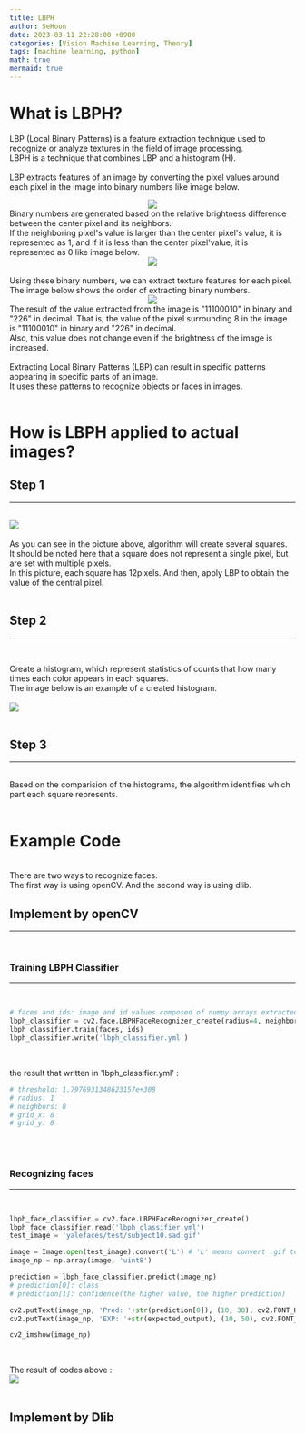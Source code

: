 ```yaml
---
title: LBPH
author: SeHoon
date: 2023-03-11 22:28:00 +0900
categories: [Vision Machine Learning, Theory]
tags: [machine learning, python]
math: true
mermaid: true
---
```


# What is LBPH?
LBP (Local Binary Patterns) is a feature extraction technique used to recognize or analyze textures in the field of image processing. <br>
LBPH is a technique that combines LBP and a histogram (H).<br><br>
LBP extracts features of an image by converting the pixel values around each pixel in the image into binary numbers like image below.<br>
<center>
<img src="https://user-images.githubusercontent.com/28240052/224699726-5ff044c2-a8e6-4ccc-93f2-06338b3574c7.png"><br>
</center>
Binary numbers are generated based on the relative brightness difference between the center pixel and its neighbors.<br>
If the neighboring pixel's value is larger than the center pixel's value, it is represented as 1, and if it is less than the center pixel'value, it is represented as 0 like image below.<br>
<center>
<img src="https://user-images.githubusercontent.com/28240052/224700196-71f56fd3-a67a-4457-b943-f16b545b1f6e.png">
</center>
<br>
Using these binary numbers, we can extract texture features for each pixel.<br>
The image below shows the order of extracting binary numbers.
<center>
<img src="https://user-images.githubusercontent.com/28240052/224703312-78acf600-d5c5-41ed-a588-233f3a195c54.png">
</center>
The result of the value extracted from the image is "11100010" in binary and "226" in decimal. That is, the value of the pixel surrounding 8 in the image is "11100010" in binary and "226" in decimal.<br>
Also, this value does not change even if the brightness of the image is increased.<br>
<br>
Extracting Local Binary Patterns (LBP) can result in specific patterns appearing in specific parts of an image. <br>
It uses these patterns to recognize objects or faces in images.<br>
<br>

# How is LBPH applied to actual images?


## Step 1
---
<br>
<img src="https://user-images.githubusercontent.com/28240052/225900490-974f53c4-20b8-46b1-a6ff-156424ca9856.png"><br><br>
As you can see in the picture above, algorithm will create several squares.<br>
It should be noted here that a square does not represent a single pixel, but are set with multiple pixels.<br>
In this picture, each square has 12pixels. And then, apply LBP to obtain the value of the central pixel.<br><br>

## Step 2
---
<br>

Create a histogram, which represent statistics of counts that how many times each color appears in each squares.<br>
The image below is an example of a created histogram.<br>
<br>
<img src="https://user-images.githubusercontent.com/28240052/225904718-8fc18f23-5bc3-4d49-a435-aa84d5a9da0f.png">
<br><br>

## Step 3
---
<br>
Based on the comparision of the histograms, the algorithm identifies which part each square represents.<br><br>

# Example Code
<br>
There are two ways to recognize faces.<br>
The first way is using openCV. And the second way is using dlib.

## Implement by openCV
---
<br>

### Training LBPH Classifier
---
<br>

```py
# faces and ids: image and id values composed of numpy arrays extracted from a specific image.
lbph_classifier = cv2.face.LBPHFaceRecognizer_create(radius=4, neighbors=14, grid_x=9, grid_y=9)
lbph_classifier.train(faces, ids)
lbph_classifier.write('lbph_classifier.yml')
```
<br>

the result that written in 'lbph_classifier.yml' : 

```py
# threshold: 1.7976931348623157e+308
# radius: 1
# neighbors: 8
# grid_x: 8
# grid_y: 8
```
<br><br>

### Recognizing faces
---
<br>

```py
lbph_face_classifier = cv2.face.LBPHFaceRecognizer_create()
lbph_face_classifier.read('lbph_classifier.yml')
test_image = 'yalefaces/test/subject10.sad.gif'

image = Image.open(test_image).convert('L') # 'L' means convert .gif to image
image_np = np.array(image, 'uint8')

prediction = lbph_face_classifier.predict(image_np)
# prediction[0]: class
# prediction[1]: confidence(the higher value, the higher prediction)

cv2.putText(image_np, 'Pred: '+str(prediction[0]), (10, 30), cv2.FONT_HERSHEY_COMPLEX_SMALL, 1, (0, 255, 0))
cv2.putText(image_np, 'EXP: '+str(expected_output), (10, 50), cv2.FONT_HERSHEY_COMPLEX_SMALL, 1, (0, 255, 0))

cv2_imshow(image_np)
```
<br>

The result of codes above :
<br>
<img src="https://user-images.githubusercontent.com/28240052/226274801-e1e05f6b-0662-42d1-8068-88db55999763.png">
<br><br>

## Implement by Dlib
